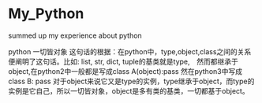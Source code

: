 # My_Python
summed up my experience about python


python 一切皆对象 这句话的根据：在python中，type,object,class之间的关系便阐明了这句话。比如: list, str, dict, tuple的基类就是type,　然而都继承于object,在python2中一般都是写成class A(object):pass  然在python3中写成class B: pass 对于object来说它又是type的实例，type继承于object，而type的实例是它自己，所以一切皆对象，object是多有类的基类，一切都基于object。
